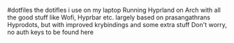 #dotfiles
the dotifles i use on my laptop
Running Hyprland on Arch with all the good stuff like Wofi, Hyprbar etc.
largely based on prasangathrans Hyprodots,
but with improved krybindings and some extra stuff
Don't worry, no auth keys to be found here